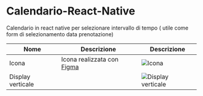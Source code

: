 # Calendario-React-Native

Calendario in react native per selezionare intervallo di tempo ( utile come form di selezionamento data prenotazione)

| Nome | Descrizione | Descrizione|
|------------------------|------------------------|------------------------|
| Icona     | Icona realizzata con [Figma](https://www.figma.com/)   |![Icona](https://github.com/vittorioPiotti/Calendario-React-Native/blob/main/icon.png)   |
| Display verticale      |  |![Display verticale](https://github.com/vittorioPiotti/Calendario-React-Native/blob/main/screenshot.PNG)  |
